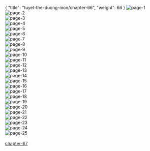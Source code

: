{ "title": "tuyet-the-duong-mon/chapter-66", "weight": 66 }
<img src="tuyet-the-duong-mon_0066_01-595626c63f0794add4d6f39e7c315da9.webp" alt="page-1" origin="http://1.bp.blogspot.com/--0_HGlfiv2g/Vuu91fw8ZvI/AAAAAAABtHA/jeqnxH3j6igrsmANaSnFXDgsVeUvNru1g/s1600/1-2.jpg?imgmax=0"><br/>
<img src="tuyet-the-duong-mon_0066_02-6f0a3ab6fd72d4fb55b59b8f9458103e.webp" alt="page-2" origin="http://1.bp.blogspot.com/-tXpSumnfUxQ/Vuu-YvIO78I/AAAAAAABtIU/spYDMvA3Xis7yq-kU8OZbrYJm0n2bDZdg/s1600/3.jpg?imgmax=0"><br/>
<img src="tuyet-the-duong-mon_0066_03-865d6898805c0cef75a2747d8f0f2422.webp" alt="page-3" origin="http://1.bp.blogspot.com/-_87BaU9g_jM/Vuu-Yy1qlQI/AAAAAAABtIQ/mx0U3BUYIcURc1hVtyfZZvBo7xnclO04g/s1600/4.jpg?imgmax=0"><br/>
<img src="tuyet-the-duong-mon_0066_04-ba47e5e34112f32d0e308b5d7efb4e0f.webp" alt="page-4" origin="http://1.bp.blogspot.com/-v5LDqDBu2Ys/Vuu-ZKNcJII/AAAAAAABtIY/IMp-5PpxMGMOakSNpereMJXXuW3eVghZQ/s1600/5.jpg?imgmax=0"><br/>
<img src="tuyet-the-duong-mon_0066_05-14247fd642b8ed81194be169b5884454.webp" alt="page-5" origin="http://1.bp.blogspot.com/-HA_SPeMLYSo/Vuu-aHUl3XI/AAAAAAABtIg/8BhjtP__VQEzEQy6TyNE1BoFrjXx4ITyQ/s1600/6.jpg?imgmax=0"><br/>
<img src="tuyet-the-duong-mon_0066_06-78d263cd5fad9f42c3839c835ce6763a.webp" alt="page-6" origin="http://1.bp.blogspot.com/-ZhMocZEXd3I/Vuu-a9yguMI/AAAAAAABtIk/nNocihqoCd8En04Lg4qnh76Etd_XeSMXw/s1600/7.jpg?imgmax=0"><br/>
<img src="tuyet-the-duong-mon_0066_07-806e6f0cf9992e08355fa693e91e173e.webp" alt="page-7" origin="http://1.bp.blogspot.com/-iDdnHgo2Y8A/Vuu-bCurLlI/AAAAAAABtIo/it8XpZJmc0koAA5dqwsSERzHUi72kK7uw/s1600/8.jpg?imgmax=0"><br/>
<img src="tuyet-the-duong-mon_0066_08-05880925c0deb833b9afc7bb43bc85ca.webp" alt="page-8" origin="http://1.bp.blogspot.com/-NyrzntY9APQ/Vuu-dGtfJMI/AAAAAAABtIs/iGg9wTmkwXglPLKe75nH9-m_KzMcYP3Ww/s1600/9.jpg?imgmax=0"><br/>
<img src="tuyet-the-duong-mon_0066_09-5d08495e9deff14c1a47fa1e5a391b01.webp" alt="page-9" origin="http://1.bp.blogspot.com/-bNQvKrzPuRA/Vuu96GzH2vI/AAAAAAABtHI/qxg8p6YBMNs_ai3TA80xnbgthc3dDGKgQ/s1600/10.jpg?imgmax=0"><br/>
<img src="tuyet-the-duong-mon_0066_10-2c5d06ff42e181b9ad9fd2fc60cf0fcd.webp" alt="page-10" origin="http://1.bp.blogspot.com/-7zMwiADsBXs/Vuu98AqfNyI/AAAAAAABtHM/8TQpMG7L0lA4PtJ5idxCELEUa2lu65V9A/s1600/11.jpg?imgmax=0"><br/>
<img src="tuyet-the-duong-mon_0066_11-8f8e7d12bd46dc9d8b4d47de0121fe9c.webp" alt="page-11" origin="http://1.bp.blogspot.com/-pCB8LhzUf9Q/Vuu-Bn9IHsI/AAAAAAABtHU/PsO7KveFEzM_M7jwiTQErSiDpokdpAYbw/s1600/12.jpg?imgmax=0"><br/>
<img src="tuyet-the-duong-mon_0066_12-3ac2a8bc8d1cc210566e377a9c0f4d25.webp" alt="page-12" origin="http://1.bp.blogspot.com/-8nURCjx8ido/Vuu-MkgzjoI/AAAAAAABtHk/RzSoKkiPwDAr1J78hCnNbu2MwxxEEy0jw/s1600/13.jpg?imgmax=0"><br/>
<img src="tuyet-the-duong-mon_0066_13-c1adce280475e2902c11bd187fdbfab0.webp" alt="page-13" origin="http://1.bp.blogspot.com/-L3ogbAMzA4E/Vuu-J3s4GxI/AAAAAAABtHY/r9YkghcTyycC5VtpHjIhYYwd5jJiv4g6Q/s1600/14.jpg?imgmax=0"><br/>
<img src="tuyet-the-duong-mon_0066_14-d41a0856abac1ef088ca9eae3ec78d0c.webp" alt="page-14" origin="http://1.bp.blogspot.com/-UE9bi8uvRlo/Vuu-MAlItNI/AAAAAAABtHc/s3JaH0VjxvAZwCrGdusgcNZuEfVuWtd5A/s1600/15.jpg?imgmax=0"><br/>
<img src="tuyet-the-duong-mon_0066_15-a67a949d36b078d25ff33ec742f34c88.webp" alt="page-15" origin="http://1.bp.blogspot.com/-FXnZk9LmMvE/Vuu-Mx6iGwI/AAAAAAABtHg/jGkJWya73KYRF8SnJdSOfWcm90EN5uFzQ/s1600/16.jpg?imgmax=0"><br/>
<img src="tuyet-the-duong-mon_0066_16-8dfa4dce73061bca00c1d1aabfb87c7b.webp" alt="page-16" origin="http://1.bp.blogspot.com/-97xnCPrfbBo/Vuu-PGj6PTI/AAAAAAABtHo/0-g3jRwhNmAtaMe8ENsH_7_o3j6V2HsCg/s1600/17.jpg?imgmax=0"><br/>
<img src="tuyet-the-duong-mon_0066_17-d1d60d7dca2e33732f12a843bd76a080.webp" alt="page-17" origin="http://1.bp.blogspot.com/-s9tT9J6KwrA/Vuu-Pe8CJVI/AAAAAAABtHw/Et3NAGXxhs8iQ4wVLQOFRWFGnsGFv2Frg/s1600/18.jpg?imgmax=0"><br/>
<img src="tuyet-the-duong-mon_0066_18-169b7a8d81a4d15fd8a80d746ca35a92.webp" alt="page-18" origin="http://1.bp.blogspot.com/-5kAPNTthIsY/Vuu-PaMe-rI/AAAAAAABtHs/BSYbA2azR4QPE7zm5sMXGNYFpwmrjYzMQ/s1600/19.jpg?imgmax=0"><br/>
<img src="tuyet-the-duong-mon_0066_19-07bfe2e7cb7039dde65fa1a9237fb18d.webp" alt="page-19" origin="http://1.bp.blogspot.com/-5HqcyZxB2NU/Vuu-RckVPkI/AAAAAAABtH0/H5frZ3Xy79I3wS6BIduwjrKca27hcNF5Q/s1600/20.jpg?imgmax=0"><br/>
<img src="tuyet-the-duong-mon_0066_20-47e164b1afa8bb19a2aa51cf294d5da6.webp" alt="page-20" origin="http://1.bp.blogspot.com/-5dcW0bjfpdc/Vuu-SwhJkaI/AAAAAAABtH4/mSCy2dmxrPMpNfBjRJ3x-utEv4uzvBy6A/s1600/21.jpg?imgmax=0"><br/>
<img src="tuyet-the-duong-mon_0066_21-a682e0c7cc8d4f894634a3b22f4ed497.webp" alt="page-21" origin="http://1.bp.blogspot.com/-g49pL3wmBZo/Vuu-TNUSJ7I/AAAAAAABtH8/EktYLNqYi5Qjc6KezpXaMNDe5q5kPL9sQ/s1600/22.jpg?imgmax=0"><br/>
<img src="tuyet-the-duong-mon_0066_22-88e1e0d9c81579df329b5a4be5423b0e.webp" alt="page-22" origin="http://1.bp.blogspot.com/-PbbxQWvJKLY/Vuu-UROq4pI/AAAAAAABtIA/1XuE6jOsFoA3VsX_jaLqLaz98nGa314ZA/s1600/23.jpg?imgmax=0"><br/>
<img src="tuyet-the-duong-mon_0066_23-69580ce4c843d4ff0979d97db2851817.webp" alt="page-23" origin="http://1.bp.blogspot.com/-3RbqKS7YB_4/Vuu-UkTulpI/AAAAAAABtIE/uJjZuwXnsqgHXcrGDuQa8xSLq7EGXgAWg/s1600/24.jpg?imgmax=0"><br/>
<img src="tuyet-the-duong-mon_0066_24-f83e9832996d35a95814e832f4880eb0.webp" alt="page-24" origin="http://1.bp.blogspot.com/-skmlcYRfXjY/Vuu-XfZYHKI/AAAAAAABtIM/uUsYMBU-6TwVXvsyoaHntBYXOKQz5llRw/s1600/25.jpg?imgmax=0"><br/>
<img src="http://1.bp.blogspot.com/-fE8v0mcchKA/VtgHwbetVsI/AAAAAAADg10/4JcnOF0Fjok/s0/vxfinal.jpg?imgmax=0" alt="page-25" origin="http://1.bp.blogspot.com/-fE8v0mcchKA/VtgHwbetVsI/AAAAAAADg10/4JcnOF0Fjok/s0/vxfinal.jpg?imgmax=0"><br/>
<br/><a class="nextchap" href="/tuyet-the-duong-mon/chapter-67">chapter-67</a>
